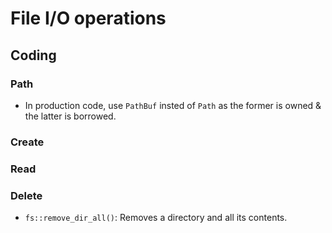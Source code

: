 # File I/O operations

## Coding

### Path

- In production code, use `PathBuf` insted of `Path` as the former is owned & the latter is borrowed.

### Create

### Read

### Delete

- `fs::remove_dir_all()`: Removes a directory and all its contents.
